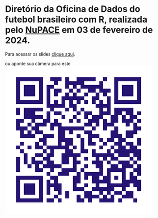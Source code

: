 # Diretório da Oficina de Dados do futebol brasileiro com R, realizada pelo [NuPACE](https://nupace.com.br/) em 03 de fevereiro de 2024.

Para acessar os slides [clique aqui](https://caio-azevedo.github.io/oficina_futebol/).

ou aponte sua câmera para este ![QR CODE](qrcode.png)
